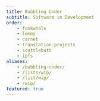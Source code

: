 ```yaml
---
title: Bubbling Under
subtitle: Software in Development
order:
    - funkwhale
    - lemmy
    - carnet
    - translation-projects
    - scuttlebutt
    - ipfs
aliases:
    - /bubbling-under/
    - /lists/wip/
    - /list/wip/
    - /wip/
featured: true
---
```


